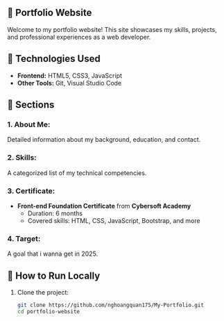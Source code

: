 ## 🌟 Portfolio Website  

Welcome to my portfolio website! This site showcases my skills, projects, and professional experiences as a web developer.  

## 🔧 Technologies Used  
- **Frontend:** HTML5, CSS3, JavaScript
- **Other Tools:** Git, Visual Studio Code  

## 📄 Sections  
### 1. **About Me:**  
Detailed information about my background, education, and contact.  

### 2. **Skills:**  
A categorized list of my technical competencies.  

### 3. **Certificate:**  
- **Front-end Foundation Certificate** from **Cybersoft Academy**  
  - Duration: 6 months  
  - Covered skills: HTML, CSS, JavaScript, Bootstrap, and more 

### 4. **Target:**  
A goal that i wanna get in 2025.  

## 🚀 How to Run Locally
1. Clone the project:
   ```bash
   git clone https://github.com/nghoangquan175/My-Portfolio.git
   cd portfolio-website
